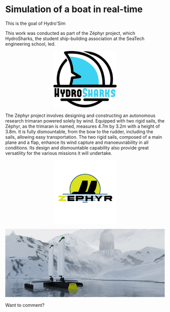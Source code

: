 # Simulation of a boat in real-time

This is the goal of Hydro'Sim

This work was conducted as part of the Zéphyr project, which HydroSharks, the student ship-building association at the SeaTech engineering school, led.
<p align="center">
    <img src="LogoHD_HS_2023_Black.png" width=200 title="HydroSharks logo" alt="HydroSharks logo">
</p>


The Zéphyr project involves designing and constructing an autonomous research trimaran powered solely by wind. Equipped with two rigid sails, the Zéphyr, as the trimaran is named, measures 4.7m by 3.2m with a height of 3.8m. It is fully dismountable, from the bow to the rudder, including the sails, allowing easy transportation. The two rigid sails, composed of a main plane and a flap, enhance its wind capture and manoeuvrability in all conditions. Its design and dismountable capability also provide great versatility for the various missions it will undertake.

<p align="center">
    <img src="ZephyrLogo.png" width=200 title="Zéphyr project logo" alt="Zéphyr project logo">
</p>

<img src="ZephyrMontain3.png" width=1080 title="Zéphyr project logo" alt="Zéphyr project logo">

Want to comment?
<script src="https://utteranc.es/client.js"
        repo="Fabien-Math/HydroSim.github.io"
        issue-term="url"
        theme="github-light"
        crossorigin="anonymous"
        async>
</script>
